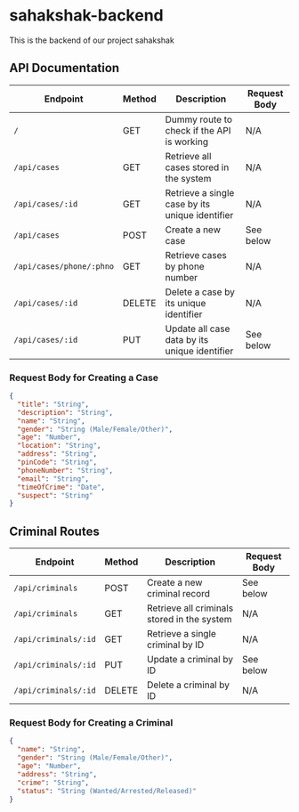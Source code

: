 # sahakshak-backend

This is the backend of our project sahakshak

## API Documentation

| Endpoint                 | Method | Description                                     | Request Body |
| ------------------------ | ------ | ----------------------------------------------- | ------------ |
| `/`                      | GET    | Dummy route to check if the API is working      | N/A          |
| `/api/cases`             | GET    | Retrieve all cases stored in the system         | N/A          |
| `/api/cases/:id`         | GET    | Retrieve a single case by its unique identifier | N/A          |
| `/api/cases`             | POST   | Create a new case                               | See below    |
| `/api/cases/phone/:phno` | GET    | Retrieve cases by phone number                  | N/A          |
| `/api/cases/:id`         | DELETE | Delete a case by its unique identifier          | N/A          |
| `/api/cases/:id`         | PUT    | Update all case data by its unique identifier   | See below    |

### Request Body for Creating a Case

```json
{
  "title": "String",
  "description": "String",
  "name": "String",
  "gender": "String (Male/Female/Other)",
  "age": "Number",
  "location": "String",
  "address": "String",
  "pinCode": "String",
  "phoneNumber": "String",
  "email": "String",
  "timeOfCrime": "Date",
  "suspect": "String"
}
```

## Criminal Routes

| Endpoint             | Method | Description                                 | Request Body |
| -------------------- | ------ | ------------------------------------------- | ------------ |
| `/api/criminals`     | POST   | Create a new criminal record                | See below    |
| `/api/criminals`     | GET    | Retrieve all criminals stored in the system | N/A          |
| `/api/criminals/:id` | GET    | Retrieve a single criminal by ID            | N/A          |
| `/api/criminals/:id` | PUT    | Update a criminal by ID                     | See below    |
| `/api/criminals/:id` | DELETE | Delete a criminal by ID                     | N/A          |

### Request Body for Creating a Criminal

```json
{
  "name": "String",
  "gender": "String (Male/Female/Other)",
  "age": "Number",
  "address": "String",
  "crime": "String",
  "status": "String (Wanted/Arrested/Released)"
}
```
